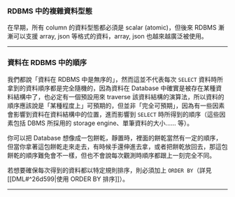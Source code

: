 ### RDBMS 中的複雜資料型態

在早期，所有 column 的資料型態都必須是 scalar (atomic)，但後來 RDBMS 漸漸可以支援 array, json 等格式的資料，array, json 也越來越廣泛被使用。

---

### 資料在 RDBMS 中的順序

我們都說「資料在 RDBMS 中是無序的」，然而這並不代表每次 `SELECT` 資料時所拿到的資料順序都是完全隨機的，因為資料在 Database 中確實是被存在某種資料結構中了，也必定有一個預設用來 traverse 該資料結構的演算法，所以資料的順序應該說是「某種程度上」可預期的，但並非「完全可預期」，因為有一些因素會影響到資料在資料結構中的位置，進而影響到 `SELECT` 時所得到的順序（這些因素包括 DBMS 所採用的 storage engine、單筆資料的大小...... 等）。

你可以把 Database 想像成一包餅乾，靜置時，裡面的餅乾當然有一定的順序，但當你拿著這包餅乾走來走去，有時候手還伸進去拿，或者把餅乾放回去，那這包餅乾的順序難免會不一樣，但也不會說每次觀測時順序都跟上一刻完全不同。

若想要確保每次得到的資料都以特定規則排序，則必須加上 `ORDER BY`（詳見 [[DML#^26d599|使用 ORDER BY 排序]]）。

---
